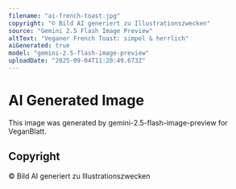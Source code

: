 ```yaml
---
filename: "ai-french-toast.jpg"
copyright: "© Bild AI generiert zu Illustrationszwecken"
source: "Gemini 2.5 Flash Image Preview"
altText: "Veganer French Toast: simpel & herrlich"
aiGenerated: true
model: "gemini-2.5-flash-image-preview"
uploadDate: "2025-09-04T11:20:49.673Z"
---
```


# AI Generated Image

This image was generated by gemini-2.5-flash-image-preview for VeganBlatt.

## Copyright
© Bild AI generiert zu Illustrationszwecken
